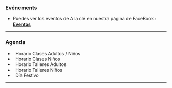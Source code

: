 ### Evénements

- Puedes ver los eventos de A la clé en nuestra página de FaceBook : **[<i class="fa fa-fw fa-facebook-official"></i> Eventos](https://www.facebook.com/alaclezaragoza/events)**

<hr class="space" />

### Agenda
<ul id="calendar-legend">
    <li><span class="gcal-class-adult">&nbsp;</span> Horario Clases Adultos / Niños</li>
    <li><span class="gcal-class-child">&nbsp;</span> Horario Clases Niños</li>
    <li><span class="gcal-workshop-adult">&nbsp;</span> Horario Talleres Adultos</li>
    <li><span class="gcal-workshop-child">&nbsp;</span> Horario Talleres Niños</li>
    <li><span class="gcal-holidays">&nbsp;</span> Día Festivo</li>
</ul>

<hr class="space" />

<div id="calendar"></div>


<script src="https://cdnjs.cloudflare.com/ajax/libs/jquery/2.1.4/jquery.min.js"></script>
<script src="https://cdnjs.cloudflare.com/ajax/libs/moment.js/2.10.3/moment.min.js"></script>
<script src="https://cdnjs.cloudflare.com/ajax/libs/fullcalendar/2.3.2/fullcalendar.min.js"></script>
<script src="https://cdnjs.cloudflare.com/ajax/libs/fullcalendar/2.3.2/gcal.js"></script>
<script src="https://cdnjs.cloudflare.com/ajax/libs/fullcalendar/2.3.2/lang/es.js"></script>


<script>


(function($) {


	render_cal();
	// setTimeout(function(){ render_cal(); }, 3000);


})(jQuery);


function render_cal() {

	$('#calendar').fullCalendar({

		height: 1400,

		header: {
			left: 'title',
			center: 'agendaWeek month',
			right: 'today prev,next'
		},
        googleCalendarApiKey: 'AIzaSyDF8V8CdeKH-OGtr6mM2oUJNydLx-jjQO8',
        eventSources: [
            {
	            googleCalendarId: 'es.spain#holiday@group.v.calendar.google.com',
	            className: 'gcal-holidays'
            }
            ,{
                googleCalendarId: 'eie5a6blhgs0cbckjikuibov5k@group.calendar.google.com',
                className: 'gcal-class-adult' // Horario Clases Adultos/Niños
            }
            ,{
                googleCalendarId: 'p41k1prsiailednd05ff4jdp70@group.calendar.google.com',
                className: 'gcal-class-child' // Horario Clases Niños
            }
            ,{
                googleCalendarId: 'pf9e7uh1ke6pstodeobauast4o@group.calendar.google.com',
                className: 'gcal-workshop-adult' // Horarios talleres adultos
            }
            ,{
                googleCalendarId: 'fa8vnsq1v8t45lvf2l39dffl2o@group.calendar.google.com',
                className: 'gcal-workshop-child' // Horario talleres niños
            }
        ]
    });
}

</script>
